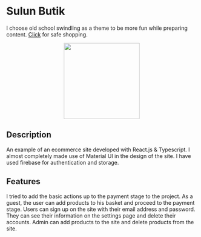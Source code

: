 # Sulun Butik

I choose old school swindling as a theme to be more fun while preparing content. [Click](https://sulunbutik.netlify.app/) for safe shopping.

<p align="center">
  <img width="auto" height="200" src="https://sulunbutik.netlify.app/static/media/logoFooter.7b67cfc6400afe35d7bb.jpg">
</p>

## Description

An example of an ecommerce site developed with React.js & Typescript. I almost completely made use of Material UI in the design of the site. I have used firebase for authentication and storage.

## Features

I tried to add the basic actions up to the payment stage to the project. As a guest, the user can add products to his basket and proceed to the payment stage. Users can sign up on the site with their email address and password. They can see their information on the settings page and delete their accounts. Admin can add products to the site and delete products from the site.
